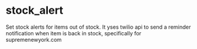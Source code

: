 # stock_alert

Set stock alerts for items out of stock. It yses twilio api to send a reminder notification when item is back in stock, specifically for supremenewyork.com
